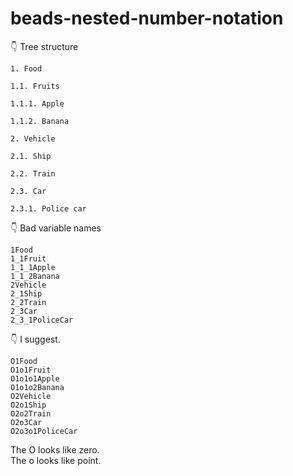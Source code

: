 # beads-nested-number-notation

👇 Tree structure  

```plaintext
1. Food

1.1. Fruits

1.1.1. Apple

1.1.2. Banana

2. Vehicle

2.1. Ship

2.2. Train

2.3. Car

2.3.1. Police car
```

👇 Bad variable names  

```plaintext
1Food
1_1Fruit
1_1_1Apple
1_1_2Banana
2Vehicle
2_1Ship
2_2Train
2_3Car
2_3_1PoliceCar
```

👇 I suggest.

```plaintext
O1Food
O1o1Fruit
O1o1o1Apple
O1o1o2Banana
O2Vehicle
O2o1Ship
O2o2Train
O2o3Car
O2o3o1PoliceCar
```

The O looks like zero.  
The o looks like point.  
